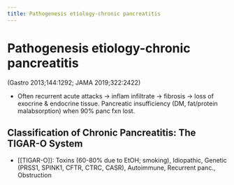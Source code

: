 ```yaml
---
title: Pathogenesis etiology-chronic pancreatitis
---
```


# Pathogenesis etiology-chronic pancreatitis

(Gastro 2013;144:1292; JAMA 2019;322:2422)

- Often recurrent acute attacks → inflam infiltrate → fibrosis → loss of exocrine & endocrine tissue. Pancreatic insufficiency (DM, fat/protein malabsorption) when 90% panc fxn lost.
 
## Classification of Chronic Pancreatitis: The TIGAR-O System
- [[TIGAR-O]]: Toxins (60-80% due to EtOH; smoking), Idiopathic, Genetic (PRSS1, SPINK1, CFTR, CTRC, CASR), Autoimmune, Recurrent panc., Obstruction
 
